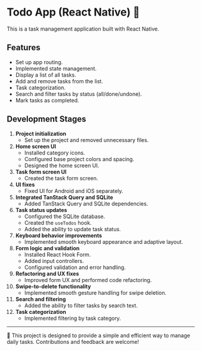 # Todo App (React Native) 👋  

This is a task management application built with React Native.  

## Features  
- Set up app routing.  
- Implemented state management.  
- Display a list of all tasks.  
- Add and remove tasks from the list.  
- Task categorization.  
- Search and filter tasks by status (all/done/undone).  
- Mark tasks as completed.  

## Development Stages  
1. **Project initialization**  
   - Set up the project and removed unnecessary files.  
2. **Home screen UI**  
   - Installed category icons.  
   - Configured base project colors and spacing.  
   - Designed the home screen UI.  
3. **Task form screen UI**  
   - Created the task form screen.  
4. **UI fixes**  
   - Fixed UI for Android and iOS separately.  
5. **Integrated TanStack Query and SQLite**  
   - Added TanStack Query and SQLite dependencies.  
6. **Task status updates**  
   - Configured the SQLite database.  
   - Created the `useTodos` hook.  
   - Added the ability to update task status.  
7. **Keyboard behavior improvements**  
   - Implemented smooth keyboard appearance and adaptive layout.  
8. **Form logic and validation**  
   - Installed React Hook Form.  
   - Added input controllers.  
   - Configured validation and error handling.  
9. **Refactoring and UX fixes**  
   - Improved form UX and performed code refactoring.  
10. **Swipe-to-delete functionality**  
    - Implemented smooth gesture handling for swipe deletion.  
11. **Search and filtering**  
    - Added the ability to filter tasks by search text.  
12. **Task categorization**  
    - Implemented filtering by task category.  

---

🚀 This project is designed to provide a simple and efficient way to manage daily tasks. Contributions and feedback are welcome!
